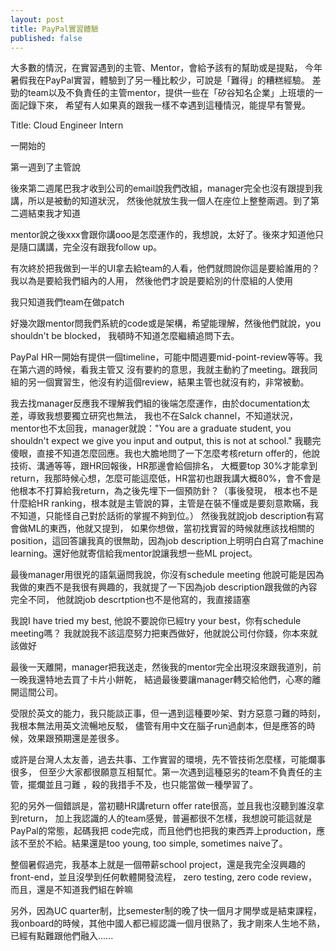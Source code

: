 ```yaml
---
layout: post
title: PayPal實習體驗
published: false
---
```



大多數的情況，在實習遇到的主管、Mentor，會給予該有的幫助或是提點，
今年暑假我在PayPal實習，體驗到了另一種比較少，可說是「難得」的糟糕經驗。
差勁的team以及不負責任的主管mentor，提供一些在「矽谷知名企業」上班壞的一面記錄下來，
希望有人如果真的跟我一樣不幸遇到這種情況，能提早有警覺。


<!-- more -->

Title: Cloud Engineer Intern



一開始的

第一週到了主管說


後來第二週尾巴我才收到公司的email說我們改組，manager完全也沒有跟提到我講，所以是被動的知道狀況，
然後他就放生我一個人在座位上整整兩週。到了第二週結束我才知道

mentor說之後xxx會跟你講ooo是怎麼運作的，我想說，太好了。後來才知道他只是隨口講講，完全沒有跟我follow up。

有次終於把我做到一半的UI拿去給team的人看，他們就問說你這是要給誰用的？我以為是要給我們組內的人用，
然後他們才說是要給別的什麼組的人使用

我只知道我們team在做patch

好幾次跟mentor問我們系統的code或是架構，希望能理解，然後他們就說，you shouldn't be blocked，
我頓時不知道怎麼繼續追問下去。

PayPal HR一開始有提供一個timeline，可能中間週要mid-point-review等等。我在第六週的時候，看我主管又
沒有要約的意思，我就主動約了meeting。跟我同組的另一個實習生，他沒有約這個review，結果主管也就沒有約，非常被動。

我去找manager反應我不理解我們組的後端怎麼運作，由於documentation太差，導致我想要獨立研究也無法，
我也不在Salck channel，不知道狀況，mentor也不太回我，manager就說："You are a graduate student, you shouldn't expect we give you input and output, this
is not at school." 我聽完傻眼，直接不知道怎麼回應。我也大膽地問了一下怎麼考核return offer的，他說技術、溝通等等，跟HR回報後，HR那邊會給個排名，
大概要top 30%才能拿到return，我那時候心想，怎麼可能這麼低，HR當初也跟我講大概80%，會不會是他根本不打算給我return，為之後先埋下一個預防針？（事後發現，
根本也不是什麼給HR ranking，根本就是主管說的算，主管是在裝不懂或是要刻意欺瞞，我不知道，只能怪自己對於話術的掌握不夠到位。）
然後我就說job description有寫會做ML的東西，他就又提到，
如果你想做，當初找實習的時候就應該找相關的position，這回答讓我真的很無助，因為job description上明明白白寫了machine learning。還好他就寄信給我mentor說讓我想一些ML project。


最後manager用很兇的語氣逼問我說，你沒有schedule meeting
他說可能是因為我做的東西不是我很有興趣的，我就提了一下因為job description跟我做的內容完全不同，
他就說job descrtption也不是他寫的，我直接語塞

我說I have tried my best, 他說不要說你已經try your best，你有schedule meeting嗎？
我就說我不該這麼努力把東西做好，他就說公司付你錢，你本來就該做好

最後一天離開，manager把我送走，然後我的mentor完全出現沒來跟我道別，前一晚我還特地去買了卡片小餅乾，
結過最後要讓manager轉交給他們，心寒的離開這間公司。


受限於英文的能力，我只能談正事，但一遇到這種要吵架、對方惡意刁難的時刻，我根本無法用英文流暢地反駁，
儘管有用中文在腦子run過劇本，但是應答的時候，效果跟預期還是差很多。

或許是台灣人太友善，過去共事、工作實習的環境，先不管技術怎麼樣，可能爛事很多，
但至少大家都很願意互相幫忙。第一次遇到這種惡劣的team不負責任的主管，擺爛並且刁難
，殺的我措手不及，也只能當做一種學習了。


犯的另外一個錯誤是，當初聽HR講return offer rate很高，並且我也沒聽到誰沒拿到return，
加上我認識的人的team感覺，普遍都很不怎樣，我想說可能這就是PayPal的常態，起碼我把
code完成，而且他們也把我的東西弄上production，應該不至於不給。結果還是too young, too simple,
sometimes naive了。

整個暑假過完，我基本上就是一個帶薪school project，還是我完全沒興趣的front-end，並且沒學到任何軟體開發流程，
zero testing, zero code review，而且，還是不知道我們組在幹嘛

另外，因為UC quarter制，比semester制的晚了快一個月才開學或是結束課程，我onboard的時候，其他中國人都已經認識一個月很熟了，我才剛來人生地不熟，
已經有點難跟他們融入......
